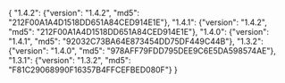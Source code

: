 {
  "1.4.2": {"version": "1.4.2", "md5": "212F00A1A4D1518DD651A84CED914E1E"},
  "1.4.1": {"version": "1.4.2", "md5": "212F00A1A4D1518DD651A84CED914E1E"},
  "1.4.0": {"version": "1.4.1", "md5": "92032C73BA64E873454DD75DF449C44B"},
  "1.3.2": {"version": "1.4.0", "md5": "978AFF79FDD795DEE9C6E5DA598574AE"},
  "1.3.1": {"version": "1.3.2", "md5": "F81C29068990F16357B4FFCEFBED080F"}
}
